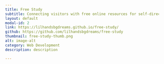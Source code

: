 ```yaml
---
title: Free Study
subtitle: Connecting visitors with free online resources for self-directed learning. <br><i class="fa fa-wrench"></i> HTML, CSS, Jekyll
layout: default
modal-id: 2
link: https://lilhandsbgdreams.github.io/free-study/
github: https://github.com/lilhandsbgdreams/free-study
thumbnail: free-study-thumb.png
alt: image-alt
category: Web Development
description: description

---
```

